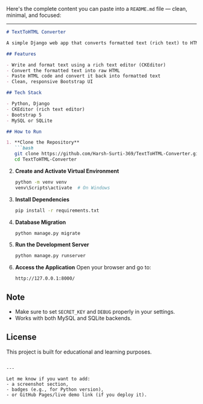 Here's the complete content you can paste into a `README.md` file — clean, minimal, and focused:

---

````markdown
# TextToHTML Converter

A simple Django web app that converts formatted text (rich text) to HTML and vice versa using CKEditor.

## Features

- Write and format text using a rich text editor (CKEditor)
- Convert the formatted text into raw HTML
- Paste HTML code and convert it back into formatted text
- Clean, responsive Bootstrap UI

## Tech Stack

- Python, Django
- CKEditor (rich text editor)
- Bootstrap 5
- MySQL or SQLite

## How to Run

1. **Clone the Repository**
   ```bash
   git clone https://github.com/Harsh-Surti-369/TextToHTML-Converter.git
   cd TextToHTML-Converter
````

2. **Create and Activate Virtual Environment**

   ```bash
   python -m venv venv
   venv\Scripts\activate  # On Windows
   ```

3. **Install Dependencies**

   ```bash
   pip install -r requirements.txt
   ```

4. **Database Migration**

   ```bash
   python manage.py migrate
   ```

5. **Run the Development Server**

   ```bash
   python manage.py runserver
   ```

6. **Access the Application**
   Open your browser and go to:

   ```
   http://127.0.0.1:8000/
   ```

## Note

* Make sure to set `SECRET_KEY` and `DEBUG` properly in your settings.
* Works with both MySQL and SQLite backends.

## License

This project is built for educational and learning purposes.

```

---

Let me know if you want to add:
- a screenshot section,
- badges (e.g., for Python version),
- or GitHub Pages/live demo link (if you deploy it).
```
